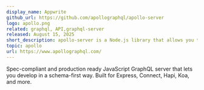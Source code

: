 ```yaml
---
display_name: Appwrite
github_url: https://github.com/apollographql/apollo-server
logo: apollo.png
related: graphql, API,graphql-server
released: August 15, 2025
short_description: apollo-server is a Node.js library that allows you to quickly build a GraphQL API server to handle structured client requests.
topic: apollo
url: https://www.apollographql.com/
---
```


Spec-compliant and production ready JavaScript GraphQL server that lets you develop in a schema-first way. Built for Express, Connect, Hapi, Koa, and more.
